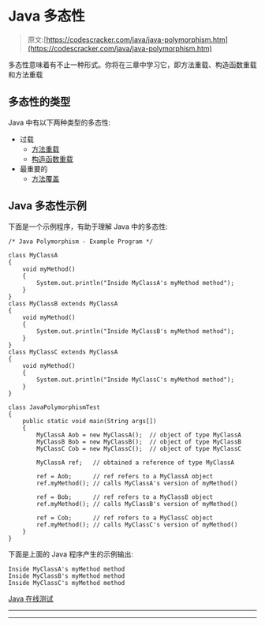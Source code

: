 # Java 多态性

> 原文:[https://codescracker.com/java/java-polymorphism.htm](https://codescracker.com/java/java-polymorphism.htm)

多态性意味着有不止一种形式。你将在三章中学习它，即方法重载、构造函数重载和方法重载

## 多态性的类型

Java 中有以下两种类型的多态性:

*   过载
    *   [方法重载](/java/java-methods-overloading.htm)
    *   [构造函数重载](/java/java-constructors-overloading.htm)
*   最重要的
    *   [方法覆盖](/java/java-overriding.htm)

## Java 多态性示例

下面是一个示例程序，有助于理解 Java 中的多态性:

```
/* Java Polymorphism - Example Program */

class MyClassA
{
    void myMethod()
    {
        System.out.println("Inside MyClassA's myMethod method");
    }
}
class MyClassB extends MyClassA
{
    void myMethod()
    {
        System.out.println("Inside MyClassB's myMethod method");
    }
}
class MyClassC extends MyClassA
{
    void myMethod()
    {
        System.out.println("Inside MyClassC's myMethod method");
    }
}

class JavaPolymorphismTest
{
    public static void main(String args[])
    {
        MyClassA Aob = new MyClassA();  // object of type MyClassA
        MyClassB Bob = new MyClassB();  // object of type MyClassB
        MyClassC Cob = new MyClassC();  // object of type MyClassC

        MyClassA ref;   // obtained a reference of type MyClassA

        ref = Aob;      // ref refers to a MyClassA object
        ref.myMethod(); // calls MyClassA's version of myMethod()

        ref = Bob;      // ref refers to a MyClassB object
        ref.myMethod(); // calls MyClassB's version of myMethod()

        ref = Cob;      // ref refers to a MyClassC object
        ref.myMethod(); // calls MyClassC's version of myMethod()
    }
}
```

下面是上面的 Java 程序产生的示例输出:

```
Inside MyClassA's myMethod method
Inside MyClassB's myMethod method
Inside MyClassC's myMethod method
```

[Java 在线测试](/exam/showtest.php?subid=1)

* * *

* * *